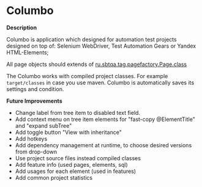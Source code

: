 **Columbo**
================

**Description**

Columbo is application which designed for automation test projects designed on top of:
 Selenium WebDriver, Test Automation Gears or Yandex HTML-Elements;

All page objects should extends of [ru.sbtqa.tag.pagefactory.Page.class](https://github.com/sbtqa/page-factory/blob/master/src/main/java/ru/sbtqa/tag/pagefactory/Page.java)

The Columbo works with compiled project classes. For example `target/classes` in case you use maven.
Columbo is automatically saves its settings and condition.

**Future Improvements**
 - Change label from tree item to disabled text field.
 - Add context menu on tree item elements for "fast-copy @ElementTitle" and "expand subTree" 
 - Add toggle button "View with inheritance"
 - Add hotkeys
 - Add dependency management at runtime, to choose desired versions from drop-down
 - Use project source files instead compiled classes
 - Add feature info (used pages, elements, sql)
 - Add usages for each element (used in features)
 - Add common project statistics